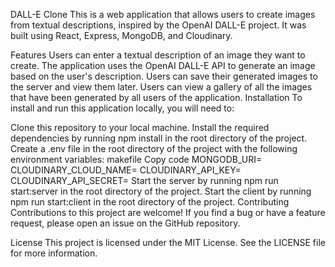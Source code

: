 DALL-E Clone
This is a web application that allows users to create images from textual descriptions, inspired by the OpenAI DALL-E project. It was built using React, Express, MongoDB, and Cloudinary.

Features
Users can enter a textual description of an image they want to create.
The application uses the OpenAI DALL-E API to generate an image based on the user's description.
Users can save their generated images to the server and view them later.
Users can view a gallery of all the images that have been generated by all users of the application.
Installation
To install and run this application locally, you will need to:

Clone this repository to your local machine.
Install the required dependencies by running npm install in the root directory of the project.
Create a .env file in the root directory of the project with the following environment variables:
makefile
Copy code
MONGODB_URI=<your MongoDB URI>
CLOUDINARY_CLOUD_NAME=<your Cloudinary cloud name>
CLOUDINARY_API_KEY=<your Cloudinary API key>
CLOUDINARY_API_SECRET=<your Cloudinary API secret>
Start the server by running npm run start:server in the root directory of the project.
Start the client by running npm run start:client in the root directory of the project.
Contributing
Contributions to this project are welcome! If you find a bug or have a feature request, please open an issue on the GitHub repository.

License
This project is licensed under the MIT License. See the LICENSE file for more information.
